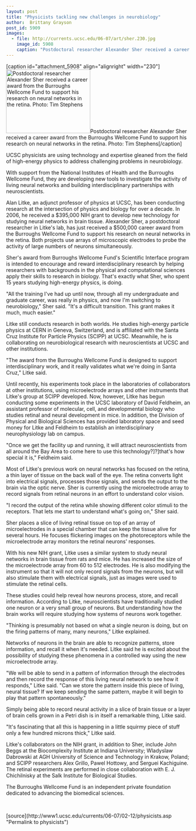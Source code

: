```yaml
---
layout: post
title: "Physicists tackling new challenges in neurobiology"
author:  Brittany Grayson
post_id: 5909
images:
  - file: http://currents.ucsc.edu/06-07/art/sher.230.jpg
    image_id: 5908
    caption: "Postdoctoral researcher Alexander Sher received a career award from the Burroughs Wellcome Fund to support his research on neural networks in the retina. Photo: Tim Stephens"
---
```


[caption id="attachment_5908" align="alignright" width="230"]<a href="http://localhost/mysite/wp-content/uploads/2007/02/sher.230.jpg"><img class="size-full wp-image-5908" src="http://localhost/mysite/wp-content/uploads/2007/02/sher.230.jpg" alt="Postdoctoral researcher Alexander Sher received a career award from the Burroughs Wellcome Fund to support his research on neural networks in the retina. Photo: Tim Stephens" width="230" height="174" /></a>Postdoctoral researcher Alexander Sher received a career award from the Burroughs Wellcome Fund to support his research on neural networks in the retina. Photo: Tim Stephens[/caption]
<a name="content" id="content"></a>
<p>
  UCSC physicists are using technology and expertise gleaned from the field of high-energy physics to address challenging problems in neurobiology.
</p>
<p>
  With support from the National Institutes of Health and the Burroughs Wellcome Fund, they are developing new tools to investigate the activity of living neural networks and building interdisciplinary partnerships with neuroscientists.
</p>
<p>
  Alan Litke, an adjunct professor of physics at UCSC, has been conducting research at the intersection of physics and biology for over a decade. In 2006, he received a $395,000 NIH grant to develop new technology for studying neural networks in brain tissue. Alexander Sher, a postdoctoral researcher in Litke's lab, has just received a $500,000 career award from the Burroughs Wellcome Fund to support his research on neural networks in the retina. Both projects use arrays of microscopic electrodes to probe the activity of large numbers of neurons simultaneously.
</p>
<p>
  Sher's award from Burroughs Wellcome Fund's Scientific Interface program is intended to encourage and reward interdisciplinary research by helping researchers with backgrounds in the physical and computational sciences apply their skills to research in biology. That's exactly what Sher, who spent 15 years studying high-energy physics, is doing.
</p>
<p>
  "All the training I've had up until now, through all my undergraduate and graduate career, was really in physics, and now I'm switching to neurobiology," Sher said. "It's a difficult transition. This grant makes it much, much easier."
</p>
<p>
  Litke still conducts research in both worlds. He studies high-energy particle physics at CERN in Geneva, Switzerland, and is affiliated with the Santa Cruz Institute for Particle Physics (SCIPP) at UCSC. Meanwhile, he is collaborating on neurobiological research with neuroscientists at UCSC and other institutions.
</p>
<p>
  "The award from the Burroughs Wellcome Fund is designed to support interdisciplinary work, and it really validates what we're doing in Santa Cruz," Litke said.
</p>
<p>
  Until recently, his experiments took place in the laboratories of collaborators at other institutions, using microelectrode arrays and other instruments that Litke's group at SCIPP developed. Now, however, Litke has begun conducting some experiments in the UCSC laboratory of David Feldheim, an assistant professor of molecular, cell, and developmental biology who studies retinal and neural development in mice. In addition, the Division of Physical and Biological Sciences has provided laboratory space and seed money for Litke and Feldheim to establish an interdisciplinary neurophysiology lab on campus.
</p>
<p>
  "Once we get the facility up and running, it will attract neuroscientists from all around the Bay Area to come here to use this technology?]?]that's how special it is," Feldheim said.
</p>
<p>
  Most of Litke's previous work on neural networks has focused on the retina, a thin layer of tissue on the back wall of the eye. The retina converts light into electrical signals, processes those signals, and sends the output to the brain via the optic nerve. Sher is currently using the microelectrode array to record signals from retinal neurons in an effort to understand color vision.
</p>
<p>
  "I record the output of the retina while showing different color stimuli to the receptors. That lets me start to understand what's going on," Sher said.
</p>
<p>
  Sher places a slice of living retinal tissue on top of an array of microelectrodes in a special chamber that can keep the tissue alive for several hours. He focuses flickering images on the photoreceptors while the microelectrode array monitors the retinal neurons' responses.
</p>
<p>
  With his new NIH grant, Litke uses a similar system to study neural networks in brain tissue from rats and mice. He has increased the size of the microelectrode array from 60 to 512 electrodes. He is also modifying the instrument so that it will not only record signals from the neurons, but will also stimulate them with electrical signals, just as images were used to stimulate the retinal cells.
</p>
<p>
  These studies could help reveal how neurons process, store, and recall information. According to Litke, neuroscientists have traditionally studied one neuron or a very small group of neurons. But understanding how the brain works will require studying how systems of neurons work together.
</p>
<p>
  "Thinking is presumably not based on what a single neuron is doing, but on the firing patterns of many, many neurons," Litke explained.
</p>
<p>
  Networks of neurons in the brain are able to recognize patterns, store information, and recall it when it's needed. Litke said he is excited about the possibility of studying these phenomena in a controlled way using the new microelectrode array.
</p>
<p>
  "We will be able to send in a pattern of information through the electrodes and then record the response of this living neural network to see how it responds," Litke said. "Can we store the pattern inside this piece of living, neural tissue? If we keep sending the same pattern, maybe it will begin to play that pattern spontaneously."
</p>
<p>
  Simply being able to record neural activity in a slice of brain tissue or a layer of brain cells grown in a Petri dish is in itself a remarkable thing, Litke said.
</p>
<p>
  "It's fascinating that all this is happening in a little squirmy piece of stuff only a few hundred microns thick," Litke said.
</p>
<p>
  Litke's collaborators on the NIH grant, in addition to Sher, include John Beggs at the Biocomplexity Institute at Indiana University; Wladyslaw Dabrowski at AGH University of Science and Technology in Krakow, Poland; and SCIPP researchers Alex Grillo, Pawel Hottowy, and Serguei Kachiguine. The retinal experiments are performed in close collaboration with E. J. Chichilnisky at the Salk Institute for Biological Studies.
</p>
<p>
  The Burroughs Wellcome Fund is an independent private foundation dedicated to advancing the biomedical sciences.
</p>
<p>
  <br>
</p>
[source](http://www1.ucsc.edu/currents/06-07/02-12/physicists.asp "Permalink to physicists")
